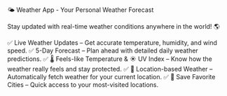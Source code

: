 🌤 Weather App - Your Personal Weather Forecast

Stay updated with real-time weather conditions anywhere in the world! 🌎

✅ Live Weather Updates – Get accurate temperature, humidity, and wind speed.
✅ 5-Day Forecast – Plan ahead with detailed daily weather predictions.
✅ 🌡 Feels-like Temperature & ☀️ UV Index – Know how the weather really feels and stay protected.
✅ 📍 Location-based Weather – Automatically fetch weather for your current location.
✅ 📌 Save Favorite Cities – Quick access to your most-visited locations.

